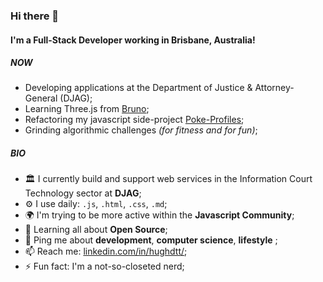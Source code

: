 ### Hi there 👋

#### I'm a Full-Stack Developer working in Brisbane, Australia!

##### NOW

- Developing applications at the Department of Justice & Attorney-General (DJAG);
- Learning Three.js from [Bruno](https://threejs-journey.xyz/);
- Refactoring my javascript side-project [Poke-Profiles](https://github.com/hughdtt/poke-profiles);
- Grinding algorithmic challenges *(for fitness and for fun)*;

##### BIO

- 🏛️ I currently build and support web services in the Information Court Technology sector at **DJAG**;
- ⚙️ I use daily: `.js`, `.html`, `.css`, `.md`;
- 🌍 I'm trying to be more active within the **Javascript Community**;
- 🌱 Learning all about **Open Source**;
- 💬 Ping me about **development**, **computer science**, **lifestyle** ;
- 📫 Reach me: [linkedin.com/in/hughdtt/](https://www.linkedin.com/in/hughdtt/);
- ⚡️ Fun fact: I'm a not-so-closeted nerd;


